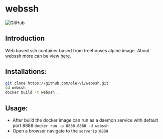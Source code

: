 # webssh
![GitHub](https://img.shields.io/github/license/ole-vi/webssh)
## Introduction
Web based ssh container based from treehouses alpine image. About webssh more can be view [here](https://pypi.org/project/webssh/).
## Installations:
```bash
git clone https://github.com/ole-vi/webssh.git
cd webssh
docker build -t webssh .
```
## Usage:
- After build the docker image can run as a daemon service with default port 8888 ``docker run -p 8888:8888 -d webssh``
- Open a browser navigate to the ``serverip:8888``
